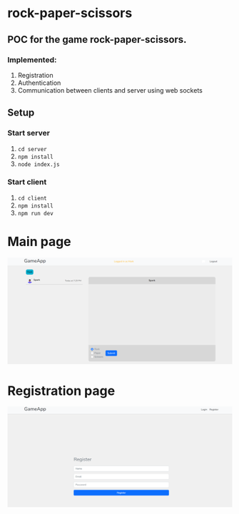# rock-paper-scissors



## POC for the game rock-paper-scissors. 

### Implemented:
1. Registration
2. Authentication
3. Communication between clients and server using web sockets

## Setup

### Start server
1. ```cd server```
2. ```npm install```
3. ```node index.js```

### Start client
1. ```cd client```
2. ```npm install```
3. ```npm run dev```

# Main page
![Screenshot](./assets//main.png)

# Registration page
![Screenshot](./assets//register.png)
